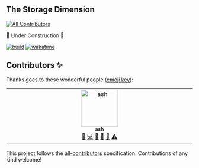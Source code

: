 ## The Storage Dimension
<!-- ALL-CONTRIBUTORS-BADGE:START - Do not remove or modify this section -->
[![All Contributors](https://img.shields.io/badge/all_contributors-1-orange.svg?style=flat-square)](#contributors-)
<!-- ALL-CONTRIBUTORS-BADGE:END -->
🚧 Under Construction 🚧

[![build](https://github.com/ash-development/storage-dimension/actions/workflows/build.yml/badge.svg)](https://github.com/ash-development/storage-dimension/actions/workflows/build.yml) [![wakatime](https://wakatime.com/badge/user/3874f522-85c1-48e6-a9f6-a44f4d3fdbe4/project/13aefa35-9dd2-4e69-a1dd-e8216770c75d.svg)](https://wakatime.com/badge/user/3874f522-85c1-48e6-a9f6-a44f4d3fdbe4/project/13aefa35-9dd2-4e69-a1dd-e8216770c75d)

## Contributors ✨

Thanks goes to these wonderful people ([emoji key](https://allcontributors.org/docs/en/emoji-key)):

<!-- ALL-CONTRIBUTORS-LIST:START - Do not remove or modify this section -->
<!-- prettier-ignore-start -->
<!-- markdownlint-disable -->
<table>
  <tbody>
    <tr>
      <td align="center" valign="top" width="14.28%"><a href="https://github.com/ash-development"><img src="https://avatars.githubusercontent.com/u/75553731?v=4?s=100" width="100px;" alt="ash"/><br /><sub><b>ash</b></sub></a><br /><a href="https://github.com/ash-development/storage-dimension/issues?q=author%3Aash-development" title="Bug reports">🐛</a> <a href="https://github.com/ash-development/storage-dimension/commits?author=ash-development" title="Code">💻</a> <a href="https://github.com/ash-development/storage-dimension/commits?author=ash-development" title="Documentation">📖</a> <a href="#ideas-ash-development" title="Ideas, Planning, & Feedback">🤔</a> <a href="#maintenance-ash-development" title="Maintenance">🚧</a> <a href="https://github.com/ash-development/storage-dimension/commits?author=ash-development" title="Tests">⚠️</a></td>
    </tr>
  </tbody>
</table>

<!-- markdownlint-restore -->
<!-- prettier-ignore-end -->

<!-- ALL-CONTRIBUTORS-LIST:END -->

This project follows the [all-contributors](https://github.com/all-contributors/all-contributors) specification. Contributions of any kind welcome!
